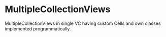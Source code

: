 # MultipleCollectionViews
MultipleCollectionViews in single VC having custom Cells and own classes implemented programmatically.
